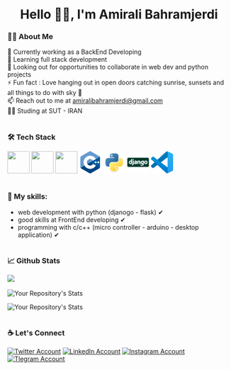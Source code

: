 <h1 align="center">Hello 🙋‍♂️, I'm Amirali Bahramjerdi</h1>
<h3 align="center"></h3>

### 👨‍💻 About Me
🚀 Currently working as a BackEnd Developing  
🌱 Learning full stack development   
👀 Looking out for opportunities to collaborate in web dev and python projects  
⚡ Fun fact : Love hanging out in open doors catching sunrise, sunsets and all things to do with sky 🌆    
📫 Reach out to me at [amiralibahramjerdi@gmail.com](amiralibahramjerdi@gmail.com)  
👨‍🎓 Studing at SUT - IRAN

#

### 🛠 Tech Stack
<p>
<img src="https://cdn.jsdelivr.net/gh/devicons/devicon/icons/html5/html5-original.svg" width="50" height="50"/>
<img src="https://cdn.jsdelivr.net/gh/devicons/devicon/icons/css3/css3-original.svg" width="50" height="50"/>
<img src="https://cdn.jsdelivr.net/gh/devicons/devicon/icons/javascript/javascript-original.svg" width="50" height="50" />
<img src="https://github.com/devicons/devicon/blob/v2.14.0/icons/cplusplus/cplusplus-original.svg" width="50" height="50"/>
<img src="https://github.com/devicons/devicon/blob/v2.14.0/icons/python/python-original.svg" width="50" height="50"/>
<img src="https://github.com/devicons/devicon/blob/v2.14.0/icons/django/django-original.svg" width="50" height="50" />
<img src="https://github.com/devicons/devicon/blob/v2.14.0/icons/vscode/vscode-original.svg" width="50" height="50"/>
</p>

#

### 📕 My skills: 
- web development with python (djanogo - flask) ✔
- good skills at FrontEnd developing ✔
- programming with c/c++ (micro controller - arduino - desktop application) ✔

#

### 📈 Github Stats
<img src="https://komarev.com/ghpvc/?username=AmirAli-BahramJerdi"/>

![Your Repository's Stats](https://github-readme-stats.vercel.app/api/top-langs/?username=AmirAli-BahramJerdi&theme=tokyonight)

![Your Repository's Stats](https://github-readme-stats.vercel.app/api?username=AmirAli-BahramJerdi&show_icons=true&theme=tokyonight)

#

### ☕ Let's Connect
<a href="https://www.twitter.com/amirali_bmj"><img src="https://cdn.cdnlogo.com/logos/t/48/twitter.png" alt="Twitter Account" width="35"/></a>
<a href="https://www.linkedin.com/in/amirali-bahramjerdi-a948312ba"><img src="https://cdn.cdnlogo.com/logos/l/66/linkedin-icon.svg" alt="LinkedIn Account" width="30"/></a>
<a href="https://www.instagram.com/amirali_bj/"><img src="https://cdn.cdnlogo.com/logos/i/92/instagram.svg" alt="Instagram Account" width="30"/></a>
<a href="https://t.me/amirali_bj"><img src="https://upload.wikimedia.org/wikipedia/commons/8/82/Telegram_logo.svg" alt="Tlegram Account" width="30"/></a>
#
